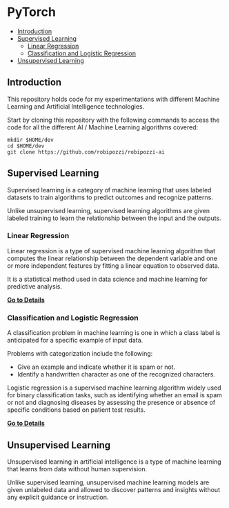 # PyTorch
- [Introduction](#introduction)
- [Supervised Learning](#supervised-learning)
    - [Linear Regression](#linear-regression)
    - [Classification and Logistic Regression](#classification-and-logistic-regression)
- [Unsupervised Learning](#unsupervised-learning)
    
## Introduction
This repository holds code for my experimentations with different Machine Learning and Artificial Intelligence technologies.

Start by cloning this repository with the following commands to access the code for all the different AI / Machine Learning algorithms covered:

```
mkdir $HOME/dev
cd $HOME/dev
git clone https://github.com/robipozzi/robipozzi-ai
```

## Supervised Learning
Supervised learning is a category of machine learning that uses labeled datasets to train algorithms to predict outcomes and recognize patterns.

Unlike unsupervised learning, supervised learning algorithms are given labeled training to learn the relationship between the input and the outputs.

### Linear Regression
Linear regression is a type of supervised machine learning algorithm that computes the linear relationship between the dependent variable and one or more independent features by fitting a linear equation to observed data.

It is a statistical method used in data science and machine learning for predictive analysis.

**[Go to Details](ml/supervised/linear-regression/README.md)**

### Classification and Logistic Regression
A classification problem in machine learning is one in which a class label is anticipated for a specific example of input data. 

Problems with categorization include the following: 
* Give an example and indicate whether it is spam or not. 
* Identify a handwritten character as one of the recognized characters.

Logistic regression is a supervised machine learning algorithm widely used for binary classification tasks, such as identifying whether an email is spam or not and diagnosing diseases by assessing the presence or absence of specific conditions based on patient test results. 

**[Go to Details](ml/supervised/logistic-regression/README.md)**

## Unsupervised Learning
Unsupervised learning in artificial intelligence is a type of machine learning that learns from data without human supervision.

Unlike supervised learning, unsupervised machine learning models are given unlabeled data and allowed to discover patterns and insights without any explicit guidance or instruction.